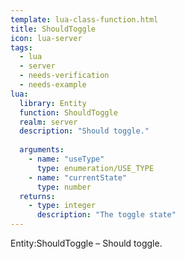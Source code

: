 ```yaml
---
template: lua-class-function.html
title: ShouldToggle
icon: lua-server
tags:
  - lua
  - server
  - needs-verification
  - needs-example
lua:
  library: Entity
  function: ShouldToggle
  realm: server
  description: "Should toggle."
  
  arguments:
    - name: "useType"
      type: enumeration/USE_TYPE
    - name: "currentState"
      type: number
  returns:
    - type: integer
      description: "The toggle state"
---
```


<div class="lua__search__keywords">
Entity:ShouldToggle &#x2013; Should toggle.
</div>
